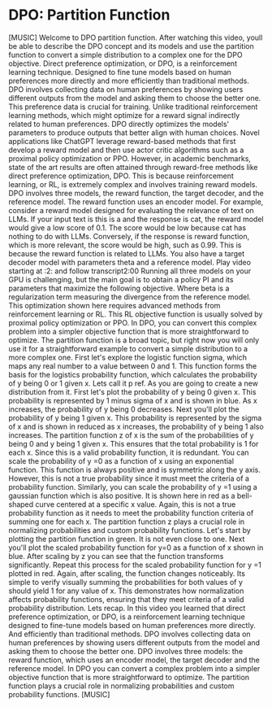 # DPO: Partition Function
[MUSIC] Welcome to DPO partition function.
After watching this video, youll be able to describe the DPO concept and its models and use the partition function to convert a simple distribution to a complex one for the DPO objective.
Direct preference optimization, or DPO, is a reinforcement learning technique.
Designed to fine tune models based on human preferences more directly and more efficiently than traditional methods.
DPO involves collecting data on human preferences by showing users different outputs from the model and asking them to choose the better one.
This preference data is crucial for training.
Unlike traditional reinforcement learning methods, which might optimize for a reward signal indirectly related to human preferences.
DPO directly optimizes the models' parameters to produce outputs that better align with human choices.
Novel applications like ChatGPT leverage reward-based methods that first develop a reward model and then use actor critic algorithms such as a proximal policy optimization or PPO.
However, in academic benchmarks, state of the art results are often attained through reward-free methods like direct preference optimization, DPO.
This is because reinforcement learning, or RL, is extremely complex and involves training reward models.
DPO involves three models, the reward function, the target decoder, and the reference model.
The reward function uses an encoder model.
For example, consider a reward model designed for evaluating the relevance of text on LLMs.
If your input text is this is a and the response is cat, the reward model would give a low score of 0.1.
The score would be low because cat has nothing to do with LLMs.
Conversely, if the response is reward function, which is more relevant, the score would be high, such as 0.99.
This is because the reward function is related to LLMs.
You also have a target decoder model with parameters theta and a reference model.
Play video starting at :2: and follow transcript2:00
Running all three models on your GPU is challenging, but the main goal is to obtain a policy PI and its parameters that maximize the following objective.
Where beta is a regularization term measuring the divergence from the reference model.
This optimization shown here requires advanced methods from reinforcement learning or RL.
This RL objective function is usually solved by proximal policy optimization or PPO.
In DPO, you can convert this complex problem into a simpler objective function that is more straightforward to optimize.
The partition function is a broad topic, but right now you will only use it for a straightforward example to convert a simple distribution to a more complex one.
First let's explore the logistic function sigma, which maps any real number to a value between 0 and 1.
This function forms the basis for the logistics probability function, which calculates the probability of y being 0 or 1 given x.
Lets call it p ref.
As you are going to create a new distribution from it.
First let's plot the probability of y being 0 given x.
This probability is represented by 1 minus sigma of x and is shown in blue.
As x increases, the probability of y being 0 decreases.
Next you'll plot the probability of y being 1 given x.
This probability is represented by the sigma of x and is shown in reduced as x increases, the probability of y being 1 also increases.
The partition function z of x is the sum of the probabilities of y being 0 and y being 1 given x.
This ensures that the total probability is 1 for each x.
Since this is a valid probability function, it is redundant.
You can scale the probability of y =0 as a function of x using an exponential function.
This function is always positive and is symmetric along the y axis.
However, this is not a true probability since it must meet the criteria of a probability function.
Similarly, you can scale the probability of y =1 using a gaussian function which is also positive.
It is shown here in red as a bell-shaped curve centered at a specific x value.
Again, this is not a true probability function as it needs to meet the probability function criteria of summing one for each x.
The partition function z plays a crucial role in normalizing probabilities and custom probability functions.
Let's start by plotting the partition function in green.
It is not even close to one.
Next you'll plot the scaled probability function for y=0 as a function of x shown in blue.
After scaling by z you can see that the function transforms significantly.
Repeat this process for the scaled probability function for y =1 plotted in red.
Again, after scaling, the function changes noticeably.
Its simple to verify visually summing the probabilities for both values of y should yield 1 for any value of x.
This demonstrates how normalization affects probability functions, ensuring that they meet criteria of a valid probability distribution.
Lets recap.
In this video you learned that direct preference optimization, or DPO, is a reinforcement learning technique designed to fine-tune models based on human preferences more directly.
And efficiently than traditional methods.
DPO involves collecting data on human preferences by showing users different outputs from the model and asking them to choose the better one.
DPO involves three models: the reward function, which uses an encoder model, the target decoder and the reference model.
In DPO you can convert a complex problem into a simpler objective function that is more straightforward to optimize.
The partition function plays a crucial role in normalizing probabilities and custom probability functions.
[MUSIC]